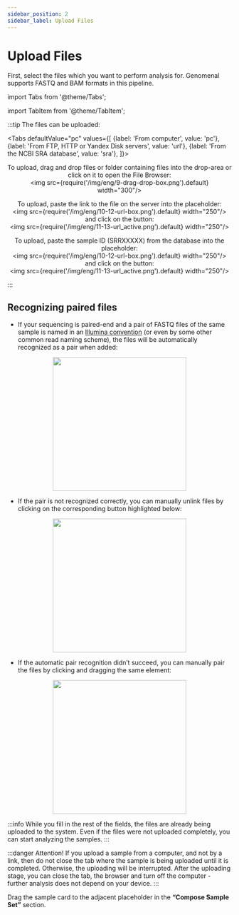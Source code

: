 ```yaml
---
sidebar_position: 2
sidebar_label: Upload Files
---
```


# Upload Files

First, select the files which you want to perform analysis for. Genomenal supports FASTQ and BAM formats in this pipeline.

import Tabs from '@theme/Tabs';

import TabItem from '@theme/TabItem';

:::tip The files can be uploaded:

<Tabs
  defaultValue="pc"
  values={[
    {label: 'From computer', value: 'pc'},
    {label: 'From FTP, HTTP or Yandex Disk servers', value: 'url'},
    {label: 'From the NCBI SRA database', value: 'sra'},
  ]}>
  <TabItem value="pc"><p align="center">To upload, drag and drop files or folder containing files into the drop-area or click on it to open the File Browser:<br />
  	<img src={require('/img/eng/9-drag-drop-box.png').default}  width="300"/></p>
  </TabItem>
  <TabItem value="url"><p align="center">To upload, paste the link to the file on the server into the placeholder:<br />
  	<img src={require('/img/eng/10-12-url-box.png').default} width="250"/><br />
  and click on the button:<br />
  	<img src={require('/img/eng/11-13-url_active.png').default} width="250"/></p>
  </TabItem>
  <TabItem value="sra"><p align="center">To upload, paste the sample ID (SRRXXXXX) from the database into the placeholder:<br />
  	<img src={require('/img/eng/10-12-url-box.png').default} width="250"/><br />
  and click on the button:<br />
  	<img src={require('/img/eng/11-13-url_active.png').default} width="250"/></p>
  </TabItem>
</Tabs>


:::

## Recognizing paired files

- If your sequencing is paired-end and a pair of FASTQ files of the same sample is named in an [Illumina convention](https://support.illumina.com/help/BaseSpace_OLH_009008/Content/Source/Informatics/BS/NamingConvention_FASTQ-files-swBS.htm) (or even by some other common read naming scheme), the files will be automatically recognized as a pair when added:

<p align="center">
<img src={require('/img/eng/4-14-pair.png').default} width="300"/>
</p>

- If the pair is not recognized correctly, you can manually unlink files by clicking on the corresponding button highlighted below:

<p align="center">
<img src={require('/img/eng/5-15-unpair.png').default} width="300"/>
</p>

- If the automatic pair recognition didn’t succeed, you can manually pair the files by clicking and dragging the same element:

<p align="center">
<img src={require('/img/eng/6-16-force-pair.png').default} width="300"/>
</p>

:::info
While you fill in the rest of the fields, the files are already being uploaded to the system. Even if the files were not uploaded completely, you can start analyzing the samples.
:::

:::danger Attention!
If you upload a sample from a computer, and not by a link, then do not close the tab where the sample is being uploaded until it is completed. Otherwise, the uploading will be interrupted. After the uploading stage, you can close the tab, the browser and turn off the computer - further analysis does not depend on your device.
:::

Drag the sample card to the adjacent placeholder in the **“Compose Sample Set”** section.
